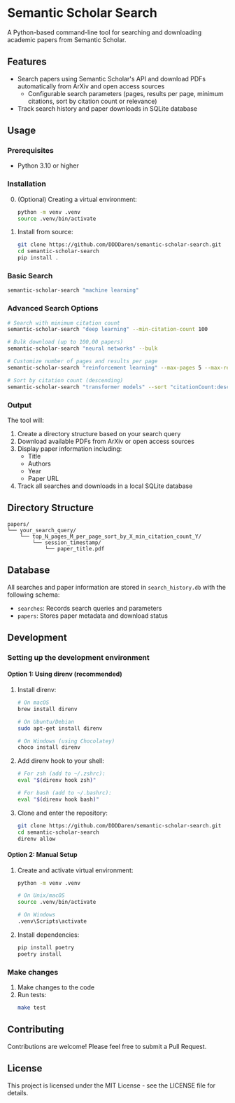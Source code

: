 # Semantic Scholar Search

A Python-based command-line tool for searching and downloading academic papers from Semantic Scholar.

## Features

- Search papers using Semantic Scholar's API and download PDFs automatically from ArXiv and open access sources
    - Configurable search parameters (pages, results per page, minimum citations, sort by citation count or relevance)
- Track search history and paper downloads in SQLite database

## Usage

### Prerequisites

- Python 3.10 or higher

### Installation

0. (Optional) Creating a virtual environment:
   ```bash
   python -m venv .venv
   source .venv/bin/activate
   ```

1. Install from source:
   ```bash
   git clone https://github.com/DDDDaren/semantic-scholar-search.git
   cd semantic-scholar-search
   pip install .
   ```

### Basic Search

```bash
semantic-scholar-search "machine learning"
```

### Advanced Search Options

```bash
# Search with minimum citation count
semantic-scholar-search "deep learning" --min-citation-count 100

# Bulk download (up to 100,00 papers)
semantic-scholar-search "neural networks" --bulk

# Customize number of pages and results per page
semantic-scholar-search "reinforcement learning" --max-pages 5 --max-results-per-page 20

# Sort by citation count (descending)
semantic-scholar-search "transformer models" --sort "citationCount:desc"
```

### Output

The tool will:
1. Create a directory structure based on your search query
2. Download available PDFs from ArXiv or open access sources
3. Display paper information including:
   - Title
   - Authors
   - Year
   - Paper URL
4. Track all searches and downloads in a local SQLite database

## Directory Structure

```
papers/
└── your_search_query/
    └── top_N_pages_M_per_page_sort_by_X_min_citation_count_Y/
        └── session_timestamp/
            └── paper_title.pdf
```

## Database

All searches and paper information are stored in `search_history.db` with the following schema:

- `searches`: Records search queries and parameters
- `papers`: Stores paper metadata and download status

## Development

### Setting up the development environment

#### Option 1: Using direnv (recommended)
1. Install direnv:
   ```bash
   # On macOS
   brew install direnv

   # On Ubuntu/Debian
   sudo apt-get install direnv

   # On Windows (using Chocolatey)
   choco install direnv
   ```

2. Add direnv hook to your shell:
   ```bash
   # For zsh (add to ~/.zshrc):
   eval "$(direnv hook zsh)"

   # For bash (add to ~/.bashrc):
   eval "$(direnv hook bash)"
   ```

3. Clone and enter the repository:
   ```bash
   git clone https://github.com/DDDDaren/semantic-scholar-search.git
   cd semantic-scholar-search
   direnv allow
   ```

#### Option 2: Manual Setup

1. Create and activate virtual environment:
   ```bash
   python -m venv .venv
   
   # On Unix/macOS
   source .venv/bin/activate
   
   # On Windows
   .venv\Scripts\activate
   ```

2. Install dependencies:
   ```bash
   pip install poetry
   poetry install
   ```

### Make changes

1. Make changes to the code
2. Run tests:
   ```bash
   make test
   ```

## Contributing

Contributions are welcome! Please feel free to submit a Pull Request.

## License

This project is licensed under the MIT License - see the LICENSE file for details.
